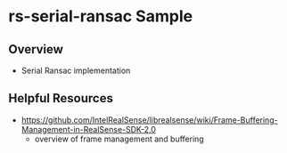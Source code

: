 # rs-serial-ransac Sample

## Overview
* Serial Ransac implementation


## Helpful Resources
* https://github.com/IntelRealSense/librealsense/wiki/Frame-Buffering-Management-in-RealSense-SDK-2.0
	* overview of frame management and buffering
